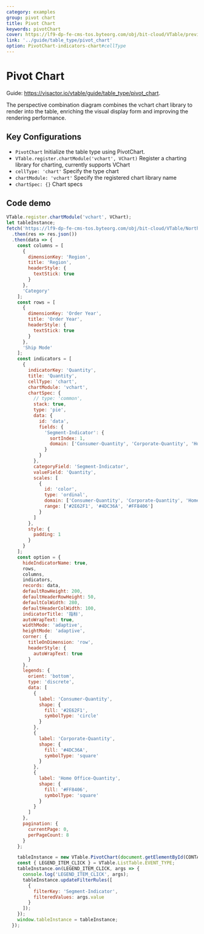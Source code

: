 ```yaml
---
category: examples
group: pivot chart
title: Pivot Chart
keywords: pivotChart
cover: https://lf9-dp-fe-cms-tos.byteorg.com/obj/bit-cloud/VTable/preview/pivot-chart-pie.png
link: '../guide/table_type/pivot_chart'
option: PivotChart-indicators-chart#cellType
---
```


# Pivot Chart

Guide: https://visactor.io/vtable/guide/table_type/pivot_chart.

The perspective combination diagram combines the vchart chart library to render into the table, enriching the visual display form and improving the rendering performance.

## Key Configurations

- `PivotChart` Initialize the table type using PivotChart.
- `VTable.register.chartModule('vchart', VChart)` Register a charting library for charting, currently supports VChart
- `cellType: 'chart'` Specify the type chart
- `chartModule: 'vchart'` Specify the registered chart library name
- `chartSpec: {}` Chart specs

## Code demo

```javascript livedemo template=vtable
VTable.register.chartModule('vchart', VChart);
let tableInstance;
fetch('https://lf9-dp-fe-cms-tos.byteorg.com/obj/bit-cloud/VTable/North_American_Superstore_Pivot_Chart_data.json')
  .then(res => res.json())
  .then(data => {
    const columns = [
      {
        dimensionKey: 'Region',
        title: 'Region',
        headerStyle: {
          textStick: true
        }
      },
      'Category'
    ];
    const rows = [
      {
        dimensionKey: 'Order Year',
        title: 'Order Year',
        headerStyle: {
          textStick: true
        }
      },
      'Ship Mode'
    ];
    const indicators = [
      {
        indicatorKey: 'Quantity',
        title: 'Quantity',
        cellType: 'chart',
        chartModule: 'vchart',
        chartSpec: {
          // type: 'common',
          stack: true,
          type: 'pie',
          data: {
            id: 'data',
            fields: {
              'Segment-Indicator': {
                sortIndex: 1,
                domain: ['Consumer-Quantity', 'Corporate-Quantity', 'Home Office-Quantity']
              }
            }
          },
          categoryField: 'Segment-Indicator',
          valueField: 'Quantity',
          scales: [
            {
              id: 'color',
              type: 'ordinal',
              domain: ['Consumer-Quantity', 'Corporate-Quantity', 'Home Office-Quantity'],
              range: ['#2E62F1', '#4DC36A', '#FF8406']
            }
          ]
        },
        style: {
          padding: 1
        }
      }
    ];
    const option = {
      hideIndicatorName: true,
      rows,
      columns,
      indicators,
      records: data,
      defaultRowHeight: 200,
      defaultHeaderRowHeight: 50,
      defaultColWidth: 280,
      defaultHeaderColWidth: 100,
      indicatorTitle: '指标',
      autoWrapText: true,
      widthMode: 'adaptive',
      heightMode: 'adaptive',
      corner: {
        titleOnDimension: 'row',
        headerStyle: {
          autoWrapText: true
        }
      },
      legends: {
        orient: 'bottom',
        type: 'discrete',
        data: [
          {
            label: 'Consumer-Quantity',
            shape: {
              fill: '#2E62F1',
              symbolType: 'circle'
            }
          },
          {
            label: 'Corporate-Quantity',
            shape: {
              fill: '#4DC36A',
              symbolType: 'square'
            }
          },
          {
            label: 'Home Office-Quantity',
            shape: {
              fill: '#FF8406',
              symbolType: 'square'
            }
          }
        ]
      },
      pagination: {
        currentPage: 0,
        perPageCount: 8
      }
    };

    tableInstance = new VTable.PivotChart(document.getElementById(CONTAINER_ID), option);
    const { LEGEND_ITEM_CLICK } = VTable.ListTable.EVENT_TYPE;
    tableInstance.on(LEGEND_ITEM_CLICK, args => {
      console.log('LEGEND_ITEM_CLICK', args);
      tableInstance.updateFilterRules([
        {
          filterKey: 'Segment-Indicator',
          filteredValues: args.value
        }
      ]);
    });
    window.tableInstance = tableInstance;
  });
```
